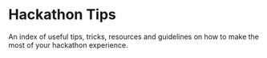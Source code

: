 # Hackathon Tips
An index of useful tips, tricks, resources and guidelines on how to make the most of your hackathon experience.
